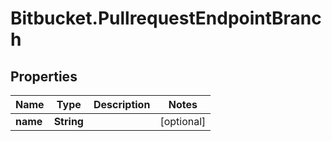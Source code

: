 # Bitbucket.PullrequestEndpointBranch

## Properties

Name | Type | Description | Notes
------------ | ------------- | ------------- | -------------
**name** | **String** |  | [optional] 


